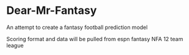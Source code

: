 # Dear-Mr-Fantasy
An attempt to create a fantasy football prediction model

Scoring format and data will be pulled from espn fantasy NFA 12 team league

